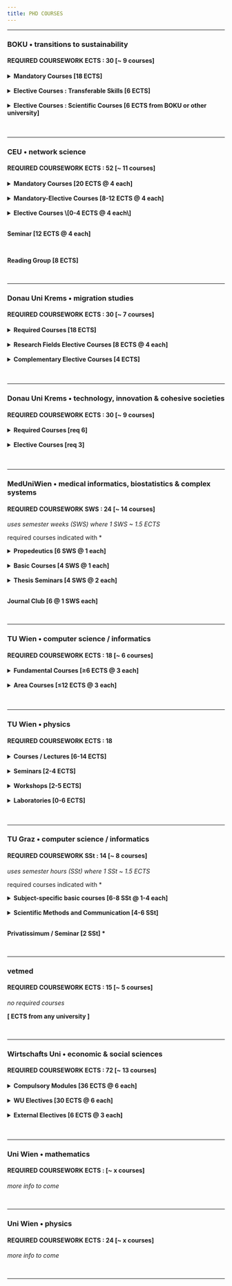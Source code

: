 ```yaml
---
title: PHD COURSES
---
```



---
### BOKU • transitions to sustainability
#### REQUIRED COURSEWORK ECTS : 30   \[~ 9 courses\]

<details><summary><b>Mandatory Courses [18 ECTS]</b></summary>

 - Principles & challenges of research in socio-economics, natural resources & life sciences
 - Doctoral Seminar I-IV
 - Journal Club I-II
 - Theory & principles of inter- & transdisciplinary research
 - Methods of knowledge integration in inter- & transdisciplinary research

</details>

<br />

<details><summary><b> Elective Courses : Transferable Skills [6 ECTS]</b></summary>

 - ?
 
</details>

<br />

<details><summary><b>Elective Courses : Scientific Courses [6 ECTS from BOKU or other university]</b></summary>

 - Biodiversity crisis - climate crisis
 - Computer simulation in energy & resource economics
 - Current selected fields of social ecology
 - Introduction to statistical learning with R
 - Advanced natural resource economics
 - Banking & credit systems
 - Agricultural law
 - \...and more\...
 
</details>

<br />
<br />

---
### CEU • network science
#### REQUIRED COURSEWORK ECTS : 52 \[~ 11 courses\]

<details><summary><b>Mandatory Courses [20 ECTS @ 4 each]</b></summary>

 - Fundamental of network science
 - Social networks
 - Data mining and big data analysis
 - Structure and dynamics of complex networks
 - Academic professionalization</li>

</details>

<br />

<details><summary><b>Mandatory-Elective Courses [8-12 ECTS @ 4 each]</b></summary>

 - Statistical methods in network science and data management
 - Academic writing for network science PhD students
 - Introduction to computational social science
 - Data and netowrk visualization
 - Agent based models
 - Data science for the sustainable development goals
 - Diving in the Digital Public Space: From individual (behavioral) digital traces to collective social and political dynamics
 - Machine learning for natural language processing
 - Network inference and reconstruction
 - Scientific Python</li>

</details>

<br />

<details><summary><b>Elective Courses \[0-4 ECTS @ 4 each\]</b></summary>
 
 - ?

</details>

<br />

**Seminar \[12 ECTS @ 4 each\]**

<br />

**Reading Group \[8 ECTS\]**

<br />

---
### Donau Uni Krems • migration studies
#### REQUIRED COURSEWORK ECTS : 30 \[~ 7 courses\]

<details><summary><b> Required Courses [18 ECTS]</b></summary>

 - Interdisciplinary Research in Migration Studies
 - Advanced Quantitative Methods
 - Advanced Qualitative Methods
 - Migration Theories and Policies [6 ECTS]</li>

</details>

<br />

<details><summary><b>Research Fields Elective Courses [8 ECTS @ 4 each]</b></summary>
 
 - Law and migration
 - International management and organization theory
 - Globalization and Religion
 - Migration and communication
 - Migration and democracy

</details>

<br />

<details><summary><b>Complementary Elective Courses [4 ECTS]</b></summary>

 - Scientific theory and ethics
 - Grant acquisition and project management
 - Inclusion and integration in digital network society
 - Scientific writing and dialectics

</details>

<br />
<br />

---
### Donau Uni Krems • technology, innovation & cohesive societies
#### REQUIRED COURSEWORK ECTS : 30 \[~ 9 courses\]

<details><summary><b>Required Courses [req 6]</b></summary>
 
- Science communication
- Research design and research literacy
- Systems theory and socio-technical change
- Socio-technical innovation for cohesive societies
- Computational social science
- Doctrinal legal research and case-based methods
 
</details>

<br />

<details><summary><b>Elective Courses [req 3]</b></summary>

 - Research methods (mixed methods)
 - Special topics in policy-making
 - Scientific career building
 - Advanced quantitative research methods
 - Advanced qualitative research methods
 - Technology, transnational movements and the nation state</li>

</details>

<br />
<br />

---
### MedUniWien • medical informatics, biostatistics & complex systems
#### REQUIRED COURSEWORK SWS : 24   \[~ 14 courses\]

*uses semester weeks (SWS) where 1 SWS ~ 1.5 ECTS*

required courses indicated with \*

<details><summary><b>Propedeutics [6 SWS @ 1 each]</b></summary>

 - Ethics in medicine & good scientific practice *
 - Intellectual property rights & project management *
 - Molecular biology & biochemistry
 - Medical imaging & biomedical engineering
 - Guide to scientific writing
 - Data literacy for aspiring life scientists
 - Scientific software & databases
 - \...possibly others\...
   
</details>

<br />

<details><summary><b>Basic Courses [4 SWS @ 1 each]</b></summary>
 
 - Mathematical basics & key algorithms
 - Advanced statisticsal procedures and theoretical concepts
 - Statistical methods in medical research
 - Computer science in clinical settings
 - Information systems, eHealth and decision support
 - Image and singal analysis, modeling, simulation and bioinformatics
 - Complex systems and artificial intelligence</li>

</details>

<br />

<details><summary><b>Thesis Seminars [4 SWS @ 2 each]</b></summary>
 - Bioinformatics, biosimulation and complex systems
 - Medical informaiton management and decision support in clinical settings
 - Computer vision
 - Prognosis research
 - Statistical issues in platform trials
 - Artificial intelligence</li>

</details>

<br />

**Journal Club \[6 @ 1 SWS each\]**

<br />

---
### TU Wien • computer science / informatics
#### REQUIRED COURSEWORK ECTS : 18 \[~ 6 courses\]

<details><summary><b>Fundamental Courses [≥6 ECTS @ 3 each]</b></summary>

 - Philosophy of science
 - Innovation
 - Research methods in computer science
 - Fundamental research methods for doctoral students
 - Research and career planning for doctoral students
 - Being a researcher
 - From surviving to thriving: crafting your good professional life

</details>

<br />

<details><summary><b>Area Courses [≤12 ECTS @ 3 each]</b></summary>

 - PhD primary area computer engineering intro
 - Foundations of data and knowledge systems
 - Introduction to media informatics and visual computing
 - Foundations of business informatics
 - Advanced topics in service-oriented and cloud computing
 - Model checking
 - Discrete mathematics and probability
 - Formal methods
 - Linear algebra
 - Algorithms
 - Shape from function methods
 - Differential equations
 - Computational geometry and topology
 - Computational complexity
 - Essence of cloud computing
 - Hybrid systems
 - Media understanding
 - Advanced concepts in distributed systems research
 - Abstract interpretation: from theory to applications
 - Generative software development
 - Computational photography and computational imaging
 - Future trends in imaging
 - Machine learning
 - Recommender systems
 - Description logics, ontology-based data access and reasoning
 - Design and analysis of quasi-experiments for causal inference
 - Advanced topics in web of data
 - Model predictive control
 - Computational complexity
 - Geometry & topology
 - Data warehousing and business intelligence
 - \...and more\...

</details>

<br />
<br />

---
### TU Wien • physics
#### REQUIRED COURSEWORK ECTS : 18

<details><summary><b>Courses / Lectures [6-14 ECTS]</b></summary>

 more info to come

</details>

<br />

<details><summary><b>Seminars [2-4 ECTS]</b></summary>

 more info to come
 
</details> 

<br />

<details><summary><b>Workshops [2-5 ECTS]</b></summary>

 more info to come

</details>

<br />

<details><summary><b>Laboratories [0-6 ECTS]</b></summary>

 more info to come

</details>

<br />
<br />

---
### TU Graz • computer science / informatics
#### REQUIRED COURSEWORK SSt : 14 \[~ 8 courses\]

*uses semester hours (SSt) where 1 SSt ~ 1.5 ECTS*

required courses indicated with \*

<details><summary><b>Subject-specific basic courses [6-8 SSt @ 1-4 each]</b></summary>

 - Enumerative combinatoric algorithms
 - Discrete stochastics and information theory
 - Discrete and computational geometry
 - Combinatorial optimization
 - Knowledge discovery & data mining
 - Data integration and large-scale analysis
 - Architecture of machine learning systems
 - Data analysis and introduction to R
 - Intelligent systems
 - Natural language processing
 - Information search and retrieval
 - Deep learning
 - Reinforcement learning
 - Technical numerics
 - Applied statistics
 - Problem analysis and complexity theory
 - Probabilistic method in combinatorics and algorithmics
 - Advanced and algorithmic graph theory
 - Geometry for computer scientists
 - Numerical optimization
 - Logic and computability
 - Complexity theory
 - Logic-based knowledge representation
 - Network science
 - Computational modelling of social systems
 - Social media technologies
 - Recommender systems
 - Critical readings in data science
 - Topological data analysis
 - \...and more\...

</details>

<br />

<details><summary><b>Scientific Methods and Communication [4-6 SSt]</b></summary>

 - Scientific methods and communication \[2 SSt\] \*
 - Doctoral seminar \[2 x 1 SSt\] \*
 - from course catalog \[≤ 2 SSt\]

</details>

<br />

**Privatissimum / Seminar \[2 SSt\] \***

<br />

---
### vetmed
#### REQUIRED COURSEWORK ECTS : 15 \[~ 5 courses\]

*no required courses*

**\[ ECTS from any university \]**

<br />

---
### Wirtschafts Uni • economic & social sciences
#### REQUIRED COURSEWORK ECTS : 72 \[~ 13 courses\]

<details><summary><b> Compulsory Modules [36 ECTS @ 6 each]</b></summary>

 - Mathematics
 - Statistics
 - Topics in econometrics
 - Research seminar microeconomics
 - Research seminar macroeconomics
 - Internal/external research seminar</li>

</details>

<br />

<details><summary><b>WU Electives [30 ECTS @ 6 each]</b></summary>
 
 - Topics in game theory
 - Topics in microeconometrics
 - Topics in macroeconometrics
 - Topics in industrial organization
 - Topics in labor economics
 - Topics in trade
 - Topics in international macroeconomics
 - Topics in public economics
 - Topics in inequality
 - Topics in behavioral economics
   
</details>

<br />

<details><summary><b>External Electives [6 ECTS @ 3 each]</b></summary>
 
 *must be related to the dissertation topic; from any university*
 
</details>

<br />
<br />

---
### Uni Wien • mathematics
#### REQUIRED COURSEWORK ECTS : \[~ x courses\]

*more info to come*

<br />


---
### Uni Wien • physics
#### REQUIRED COURSEWORK ECTS : 24 \[~ x courses\]

*more info to come*

<br />


---
